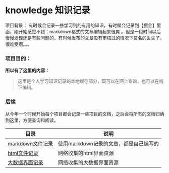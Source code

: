 # knowledge 知识记录

项目背景：
有时候会记录一些学习到的有用的知识，有时候会记录到【掘金】里面，刚开始感觉不错：markdown格式的文章编辑起来很爽
。但是一段时间以后慢慢发现还是有些问题的，有时候发布的文章没有审核过的情况下莫名的丢失了，很难受啊。。。


### 项目目的：
**所以有了这里的内容：**
>这里是个人学习知识记录的本地缓存部分，既可以在网上查询，也可以在线下编辑。


### 后续
从今年一个时候开始每个项目都会记录一些项目的文档，之后会将所有的文档归纳到这里，方便查询和阅读。


|   目录		|       说明					|
|------------|------------|
|   [markdown文件记录][markdown]	| 使用markdown记录的文章，都是自己编写的		|
|   [html文件记录][html]	|  网络收集的html界面资源		|
|   [大数据界面记录][bigdata]	| 网络收集的大数据界面资源		|

[html]:html
[bigdata]:bigdata
[markdown]:markdown
